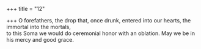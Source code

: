+++
title = "12"

+++
O forefathers, the drop that, once drunk, entered into our hearts, the  immortal into the mortals,  
to this Soma we would do ceremonial honor with an oblation. May we  be in his mercy and good grace.  